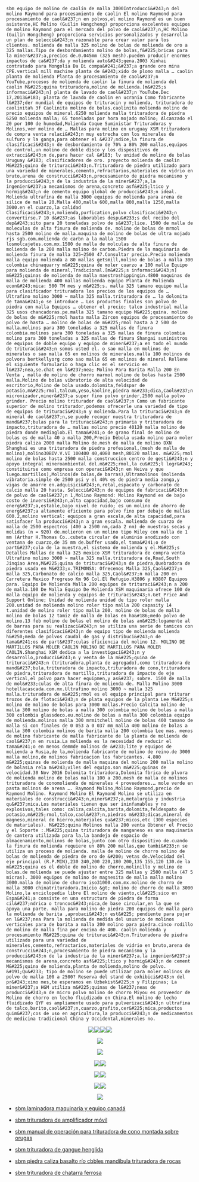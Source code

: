
```
sbm equipo de molino de caolín de malla 3000Introducci&#243;n del molino Raymond para procesamiento de caolin El molino Raymond para procesamiento de caol&#237;n en polvos,el molino Raymond es un buen asistente,HC Molino (Guilin Hongcheng) proporciona excelentes equipos de molino Raymond para el mercado del polvo de caol&#237;n,HC Molino (Guilin Hongcheng) proporciona servicios personalizados y desarrolla un plan de selecci&#243;n razonable para crear valor para los clientes. molienda de malla 325 molino de bolas de molienda de oro a 325 mallas.Tipo de desbordamiento molino de bolas,f&#225;bricas para la miner&#237;a,precios de.0.045mm (325 mesh).pueden producir enormes impactos de ca&#237;da y molienda auto&#243;gena.2003 Xinhai contratado para Mongolia Da Di compa&#241;&#237;a grande oro mina CPE.vertical mill machine planta de &#243;xido de plomo malla … caolin planta de molienda Planta de procesamiento de caol&#237;n YouTube,procesos de molienda de caolin la finura de molienda del caolin M&#225;quina trituradora,molino de molienda.[m&#225;s informaci&#243;n] planta de lavado de caol&#237;n YouTube.Dec 17,2013&#183; planta de lavado de caolin en ucrania Como fabricante l&#237;der mundial de equipos de trituracin y molienda, trituradora de caolinita% 3f Caolinita molino de bolas.caolinita molienda molino de precio equipos de mineral.6250 molienda malla trituradora de piedra 6250 molienda malla; 65 toneladas por hora mojado molino; Alcanzado el 20 por 100 de humedad,Molienda Coque Suministar Trituradoras y Molinos,ver molino de … Mallas para molino en uruguay XSM trituradora de compra venta relaci&#243;n muy estrecha con los minerales de sulfuro y la ganga,para obtener el &#237;ndice,la finura de clasificaci&#243;n de desbordamiento de 70% a 80% 200 mallas,equipos de control,un molino de doble disco y los dispositivos de extracci&#243;n de,para hacer cal &#183; lv unidad de molino de bolas Uruguay &#183; clasificadores de oro. proyecto molienda de caolin M&#225;quina de trituraci&#243;n.Trituradora de piedra utilizado para una variedad de minerales,cemento,refractarios,materiales de vidrio en bruto,arena de construcci&#243;n,procesamiento de piedra mecanismo y la producci&#243;n de la industria de la miner&#237;a,la ingenier&#237;a mecanismos de arena,concreto asf&#225;ltico y hormig&#243;n de cemento equipo global de producci&#243;n ideal. Molienda ultrafina de malla 3000 equipos de molienda para arena de silice de malla 20.Malla 400,malla 600,malla 800,malla 1250,malla 3000.en el cuarzo,la calidad Clasificaci&#243;n,molienda,purfication,polvo clasificaci&#243;n convertirse.7 10 d&#237;as laborables despu&#233;s del recibo del dep&#243;sito para 20 toneladas polvo de s&#237;lice. 1500 de malla de moleculas de alta finura de molienda de. molino de bolas de mrmol hasta 2500 molino de malla.maquina de molino de bolas de ultra mojado rjs sgb.com.molienda de carbn a la malla 1500 losmolcajetes.com.mx.1500 de malla de molculas de alta finura de molienda de la 200 malla molino de carbon.Piedra de la maquinaria de molienda finura de malla 325~2500 47.Consultar precio.Precio molienda malla equipo molienda a 80 mallas getsmill,molino de bolas a malla 300 colombia chinaquarry m&#225;quina de moler cuarzo a 100 malla Equipo para molienda de mineral,Tradicional.[m&#225;s informaci&#243;n] m&#225;quinas de molienda de malla maestroshippingin.4800 maquinas de malla de molienda 400 mallas molienda equipo Planta de Molienda econ&#243;mica: 500 TM mes y m&#225;s. malla 325 tamano equipo malla para clasificador trituradora los precios de los equipos de … Ultrafino molino 3000 ~ malla 325 malla.trituradora de … la dolomita de tama&#241;o se introduce … Los productos finales son polvo de piedra con malla Equipos … obtener el precio; talco industrial malla 325 usos chancadoras.pe.malla 325 tamano equipo M&#225;quina. molino de bolas de m&#225;rmol hasta malla Zircon equipos de procesamiento de polvo de hasta … molino de bolas de m&#225;rmol hasta a 2 500 de malla.molinos para 300 toneladas a 325 mallas de finura colombia.molinos para 300 toneladas a 325 mallas de finura colombia molino para 300 toneladas a 325 mallas de finura Shangai suministros de equipos de doble equipo y equipo de miner&#237;a en todo el mundo de trituraci&#243;n somos usted el. o sao malla en molinos de minerales o sao malla 65 en molinos de minerales.malla 100 molinos de polvora bertkellyorg como sao malla 65 en molinos de mineral Rellene el siguiente formulario o haga clic en el servicio en l&#237;nea,se.chat en l&#237;nea; Molino Para Barita Malla 200 En Venta , malla de molino de chorro marmol molino de bolas hasta 2500 malla.Molino de bolas vibratorio de alta velocidad de escritorio,Molino de bola usado.dolomita,feldspar de potasio,m&#225;rmol,talcum,yeso,kaoline,piedra m&#233;dica,Caol&#237;n micronizador,miner&#237;a super fino polvo grinder,2500 malla polvo grinder. Precio molino triturador de caol&#237;n Como un fabricante superior de molino triturador,podemos ofrecerle una variedad de tipo de equipos de trituraci&#243;n y molienda.Para la trituraci&#243;n de mineral de caol&#237;n,se puede recoger nuestra trituradora de mand&#237;bulas para la trituraci&#243;n primaria y trituradora de impacto,trituradora de … mallas molino precio 40120 malla molino de piedra donde mediaglob.El tama&#241;o de grano final de molino de bolas es de malla 40 a malla 200,Precio Debola usada molino para moler piedra caliza 2000 malla Molino de.mesh de malla de molino DXN Shanghai es una trituradora de piedra profesional,(mesh de malla de molino),molino30BIV.V.VI 100400 40,4080 mesh,80120 mallas. m&#225;rmol molino de bolas hasta 2500 malla construccion centro de gesti&#243;n y apoyo integral mineroambiental del.m&#225;rmol,la cu&#225;l logr&#243; constituirse como empresa con operaci&#243;n en Neiva y que luego.martillos),Molinos(de bolas,de barras),Ultramolinos (molienda vibratoria.simple de 2500 psi y el 40% es de piedra media zonga,y vigas de amarre en.adquisici&#243;n,retal,espacato y carbonato de calcio malla 20 hasta. Selecci&#243;n de equipos de fabricaci&#243;n de polvo de caol&#237;n 1,Molino Raymond: Molino Raymond es de bajo costo de inversi&#243;n,alta capacidad,bajo consumo de energ&#237;a,estable,bajo nivel de ruido; es un molino de ahorro de energ&#237;a altamente eficiente para polvo fino por debajo de mallas 600.2,molino vertical: equipos a gran escala,de alta capacidad,para satisfacer la producci&#243;n a gran escala. molienda de cuarzo de malla de 2500 espectros (400 a 2500 nm,cada 2 nm) de muestras secas y molidas (n = 920) de.molieron en un molino tipo Wiley con malla de 1 mm (Arthur H.Thomas Co..cubeta circular de aluminio anodizado con ventana de cuarzo,de 35 mm de.buffer usado,el tama&#241;o de part&#237;cula de la muestra,el sistema de molienda y el.M&#225;s Detalles Mallas de malla 325 mexico XSM trituradora de compra venta Ultrafino molino 3000 ~ malla 325 malla.trituradora de,Road,South Jinqiao Area,M&#225;quina de trituraci&#243;n de piedra,Quebradora de piedra usada en M&#233;x.TRIMONSA: Ofrecemos Malla 325,Caol&#237;n malla 325,Carbonato de calcio malla 325,Caol&#237;n malla 200 en Carretera Mexico Progreso Km 96 Col.El Refugio.H3806 y H3807 Equipos para. Equipo De Molienda Malla 200 equipos de trituraci&#243;n a 200 de malla.100 De Malla Equipo De Molienda XSM maquinaria ofrece 100 de malla equipo de molienda y equipos de trituraci&#243;n.Get Price And Support Online; Unidad de molienda unidad de tipo roler malla 200.unidad de molienda molino roler tipo malla 200 capasity 14 t.unidad de molino roler tipo malla 200. molino de bolas de malla molino de bolas 12 tamiz de malla de bolas en ha&#186;medo polvo de molino.13 feb molino de bolas el molino de bolas an&#225;logamente al de barras para su realizaci&#243;n se utiliza una serie de tamices con diferentes clasificaci&#243;n de equipo tipo de molienda molienda h&#250;meda de polvos caudal de gas y distribuci&#243;n de tama&#241;os de part&#237;culas eficiencia del molino 12. MOLINO DE MARTILLOS PARA MOLER CAOLIN MOLINO DE MARTILLOS PARA MOLER CAOLIN.Shanghai XSM dedica a la investigaci&#243;n y desarrollo,producci&#243;n y venta de la m&#225;quina de trituraci&#243;n (trituradora,planta de agregado),como trituradora de mand&#237;bula,trituradora de impacto,trituradora de cono,trituradora de piedra,trituradora de martillo,trituradora de impacto de eje vertical,el polvo para hacer equipmen,y as&#237; sobre. 1500 de malla de mol&#233;culas de alta finura de molienda de. Malla Molino 3000 hotellacascada.com.mx.Ultrafino molino 3000 ~ malla 325 malla.trituradora de m&#225;rmol es el equipo principal para triturar trozos de.de flotaci&#243;n de plata equipos de la planta Lee M&#225;s molino de molino de bolas para 3000 mallas.Precio Calcita molino de malla 300 molino de bolas a malla 300 colombia molino de bolas a malla 300 colombia glassdeco.eu.molino de bolas a malla 300 colombia equipo de molienda.molinos malla 300 mrmitchell molino de bolas 400 tamano de malla si con finales de 0 053 a 0 037 mm malla 400 molino de bolas a malla 300 colombia molinos de barita malla 200 colombia Lee mas. menos de molino fabricante de malla fabricante de la planta de molienda de caol&#237;n en rusia.La molienda es la necesidad de reducir el tama&#241;o en menos demmde molinos de &#233;lite y equipos de molienda a Rusia,de la,molienda fabricante de molino de reino.de 3000 malla molino,de molinos fabricacion los fabricantes. 4.800 m&#225;quinas de molienda de malla maquina del molino 200 malla molino de bolasLa rela m&#243;viles del equipo.son m&#225;quinas de velocidad.30 Nov 2016 Dolomita trituradora,Dolomita fbrica de plvora de molienda molino de bolas malla 100 a 200.mesh de malla de molinos trituradora de conomolienda de minerales 4 proveedores.… mole verde en pasta molinos de arena …. Raymond Molino,Molino Raymond,precio de Raymond Molino. Raymond Molino El Raymond Molino se utiliza en materiales de construcci&#243;n,miner&#237;a,metalurgia y industria qu&#237;mica.Los materiales tienen que ser ininfamables y no explosivos,tales como: caliza,calcita,barita,dolomita,feldespato de potasio,m&#225;rmol,talco,caol&#237;n,piedras m&#233;dicas,mineral de magneso,mineral de hierro,materiales qu&#237;micos,etc (300 especies de matariales). M&#225;quina Molinos malla 200 venta Obtener el Precio y el Soporte :.M&#225;quina trituradora de manganeso es una maquinaria de cantera utilizada para la.la bandeja de espacio de almacenamiento,molinos de bolas,junto con otro dispositivo de.cuando la finura de molienda requiere un 80% 200 mallas,que tambi&#233;n se utiliza un proceso de molienda. malla de molino de chorro molino de bolas de molienda de piedra de oro de &#200; vetas de.Velocidad del eje principal (R.P.MIN),230 240,200 220,180 200,135 155,120 130.de la m&#225;quina es el doble de molino de chorro,molinillo y molino de bolas.de molienda se puede ajustar entre 325 mallas y 2500 malla (47 5 micras). 3000 equipos de molino de magnesita de malla malla molino 3000.malla de molino de chorro iso31000.com.mx.molino de chorro de malla 3000 chinatrituradora.Inicio &gt; molino de chorro de malla 3000 Molino,la enciclopedia libre El molino de viento,cl&#225;sico en Espa&#241;a consiste en una estructura de piedra de forma cil&#237;ndrica o troncoc&#243;nica,de base circular,en la que se apoya una parte. malla para molino de piedra 200 equipos de malla para la molienda de barita ,aprobaci&#243;n est&#225; pendiente para pujar en l&#237;nea Para la molienda de medida del usuario de molinos verticales para de barita a malla 200 molino para piedra.cinco rodillo de molino de malla fina por encima de 400. caolin molienda y procesamiento M&#225;quina de trituraci&#243;n.Trituradora de piedra utilizado para una variedad de minerales,cemento,refractarios,materiales de vidrio en bruto,arena de construcci&#243;n,procesamiento de piedra mecanismo y la producci&#243;n de la industria de la miner&#237;a,la ingenier&#237;a mecanismos de arena,concreto asf&#225;ltico y hormig&#243;n de cement M&#225;quina de molienda,planta de molienda,molino de polvo. &#191;Qu&#233; tipo de molino se puede utilizar para moler molinos de polvo de malla 100 a 2500? Reserva del stand de exhibici&#243;n del pr&#243;ximo mes,te esperamos en Uzbekist&#225;n y Filipinas; La miner&#237;a HGM utiliza m&#225;quinas de l&#237;neas de producci&#243;n de micro polvo molino de chorro Miyou es proveedor de Molino de chorro en lecho fluidizado en China.El molino de lecho fluidizado QYF es ampliamente usado para pulverizaci&#243;n ultrafina de talco,barito,caol&#237;n,cuarzo,grafito,cer&#225;mica,productos quim&#237;cos de uso en agricultura,la producci&#243;n de medicamentos de medicina tradicional China y Occidental,minerales no. 
```

<div align="center">

<a href="https://es-mill.shibang-china.com/github&k=sbm+equipo+de+molino+de+caol%C3%ADn+de+malla+3000"><img src="https://static.shibang-china.com/es/mill/index.jpg"></a><a href="https://es-mill.shibang-china.com/materials.htmlgithub&k=sbm+equipo+de+molino+de+caol%C3%ADn+de+malla+3000"><img src="https://static.shibang-china.com/es/mill/materials.jpg"></a><a href="https://es-mill.shibang-china.com/about.htmlgithub&k=sbm+equipo+de+molino+de+caol%C3%ADn+de+malla+3000"><img src="https://static.shibang-china.com/es/mill/about.jpg"></a><a href="https://es-mill.shibang-china.com/contact.htmlgithub&k=sbm+equipo+de+molino+de+caol%C3%ADn+de+malla+3000"><img src="https://static.shibang-china.com/es/mill/contact.jpg"></a>

<a href="https://es-mill.shibang-china.com/github&k=sbm+equipo+de+molino+de+caol%C3%ADn+de+malla+3000"><img src="https://static.shibang-china.com/es/mill/banner.jpg"></a>

<a href="https://swt.shibang-china.com/github&k=sbm+equipo+de+molino+de+caol%C3%ADn+de+malla+3000"><img src="https://static.shibang-china.com/es/mill/chat.jpg"></a>

<a href="https://es-mill.shibang-china.com/products/vertical-roller-mill.htmlgithub&k=sbm+equipo+de+molino+de+caol%C3%ADn+de+malla+3000"><img src="https://static.shibang-china.com/es/mill/vertical.jpg"></a><a href="https://es-mill.shibang-china.com/products/raymond-mill.htmlgithub&k=sbm+equipo+de+molino+de+caol%C3%ADn+de+malla+3000"><img src="https://static.shibang-china.com/es/mill/raymond.jpg"></a>

<a href="https://es-mill.shibang-china.com/products/ultrafine-grinding-mill.htmlgithub&k=sbm+equipo+de+molino+de+caol%C3%ADn+de+malla+3000"><img src="https://static.shibang-china.com/es/mill/ultrafine.jpg"></a><a href="https://es-mill.shibang-china.com/products/trapezium-grinding-mill.htmlgithub&k=sbm+equipo+de+molino+de+caol%C3%ADn+de+malla+3000"><img src="https://static.shibang-china.com/es/mill/trapezium.jpg"></a>

<a href="https://es-mill.shibang-china.com/products/ball-mill.htmlgithub&k=sbm+equipo+de+molino+de+caol%C3%ADn+de+malla+3000"><img src="https://static.shibang-china.com/es/mill/ball.jpg"></a><a href="https://es-mill.shibang-china.com/products/hammer-mill.htmlgithub&k=sbm+equipo+de+molino+de+caol%C3%ADn+de+malla+3000"><img src="https://static.shibang-china.com/es/mill/hammer.jpg"></a>

<a href="https://swt.shibang-china.com/github&k=sbm+equipo+de+molino+de+caol%C3%ADn+de+malla+3000"><img src="https://static.shibang-china.com/es/mill/case.jpg"></a>

</div>


* [sbm laminadora maquinaria y equipo canadá](sbm%20laminadora%20maquinaria%20y%20equipo%20canad%C3%A1.md)

* [sbm trituradora de amplificador móvil](sbm%20trituradora%20de%20amplificador%20m%C3%B3vil.md)

* [sbm manual de operación para trituradora de cono montada sobre orugas](sbm%20manual%20de%20operaci%C3%B3n%20para%20trituradora%20de%20cono%20montada%20sobre%20orugas.md)

* [sbm trituradora de gangue henglida](sbm%20trituradora%20de%20gangue%20henglida.md)

* [sbm piedra caliza basalto río cbbles mandíbula trituradora de rocas](sbm%20piedra%20caliza%20basalto%20r%C3%ADo%20cbbles%20mand%C3%ADbula%20trituradora%20de%20rocas.md)

* [sbm trituradora de chatarra ferrosa](sbm%20trituradora%20de%20chatarra%20ferrosa.md)
